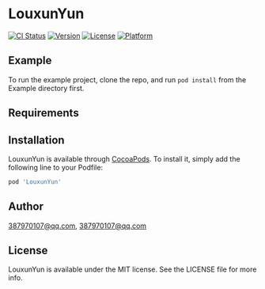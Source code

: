 # LouxunYun

[![CI Status](https://img.shields.io/travis/387970107@qq.com/LouxunYun.svg?style=flat)](https://travis-ci.org/387970107@qq.com/LouxunYun)
[![Version](https://img.shields.io/cocoapods/v/LouxunYun.svg?style=flat)](https://cocoapods.org/pods/LouxunYun)
[![License](https://img.shields.io/cocoapods/l/LouxunYun.svg?style=flat)](https://cocoapods.org/pods/LouxunYun)
[![Platform](https://img.shields.io/cocoapods/p/LouxunYun.svg?style=flat)](https://cocoapods.org/pods/LouxunYun)

## Example

To run the example project, clone the repo, and run `pod install` from the Example directory first.

## Requirements

## Installation

LouxunYun is available through [CocoaPods](https://cocoapods.org). To install
it, simply add the following line to your Podfile:

```ruby
pod 'LouxunYun'
```

## Author

387970107@qq.com, 387970107@qq.com

## License

LouxunYun is available under the MIT license. See the LICENSE file for more info.
